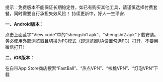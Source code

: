 提示：免费版本不能保证长期稳定性，如已有购买其他工具，请谨慎选择付费套餐，同时需要自行承担失效风险！
持续更新中，好人一生平安.

**一、Android版本：** <p>点击上面蓝字"View code"中的“shengshi1.apk”、“shengshi2.apk”下载安装。务必使用外部浏览器且切换为PC模式（即浏览器UA设置勾选PC）打开，不要用微信打开! <p/>

**二、iOS版本：** <p>在自带App Store商店搜索“FastBall”、“热点VPN”、“核桃VPN”、“灯泡VPN”下载<p/>

